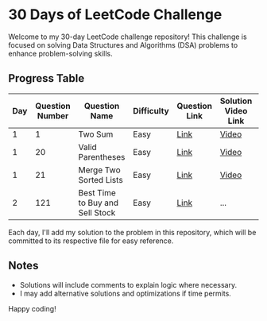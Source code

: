 # 30 Days of LeetCode Challenge

Welcome to my 30-day LeetCode challenge repository! This challenge is focused on solving Data Structures and Algorithms (DSA) problems to enhance problem-solving skills.

## Progress Table

| Day | Question Number | Question Name             | Difficulty | Question Link                                             | Solution Video Link                           | Solution File Link                                |
|-----|-----------------|---------------------------|------------|-----------------------------------------------------------|-----------------------------------------------|---------------------------------------------------|
| 1   | 1               | Two Sum                   | Easy       | [Link](https://leetcode.com/problems/two-sum/)            | [Video](https://youtu.be/...)                 |[Solution](https://github.com/ananas304/30-days-of-leetcode/blob/main/day-1%20Merge%20Two%20Sorted%20Lists.md) |
| 1   | 20              | Valid Parentheses         | Easy       | [Link](https://leetcode.com/problems/valid-parentheses/)  | [Video](https://youtu.be/...)                 |[Solution](https://github.com/ananas304/30-days-of-leetcode/blob/main/day-1%20Merge%20Two%20Sorted%20Lists.md) |
| 1   | 21              | Merge Two Sorted Lists    | Easy       | [Link](https://leetcode.com/problems/merge-two-sorted-lists/) | [Video](https://youtu.be/...)             |[Solution](https://github.com/ananas304/30-days-of-leetcode/blob/main/solutions/day3_merge_two_sorted_lists.py) |
| 2   | 121             | Best Time to Buy and Sell Stock | Easy | [Link](https://github.com/ananas304/30-days-of-leetcode/blob/main/day-1%20Merge%20Two%20Sorted%20Lists.md) | ...                            | ...                                                                                                |




Each day, I'll add my solution to the problem in this repository, which will be committed to its respective file for easy reference.

## Notes
- Solutions will include comments to explain logic where necessary.
- I may add alternative solutions and optimizations if time permits.

Happy coding!
